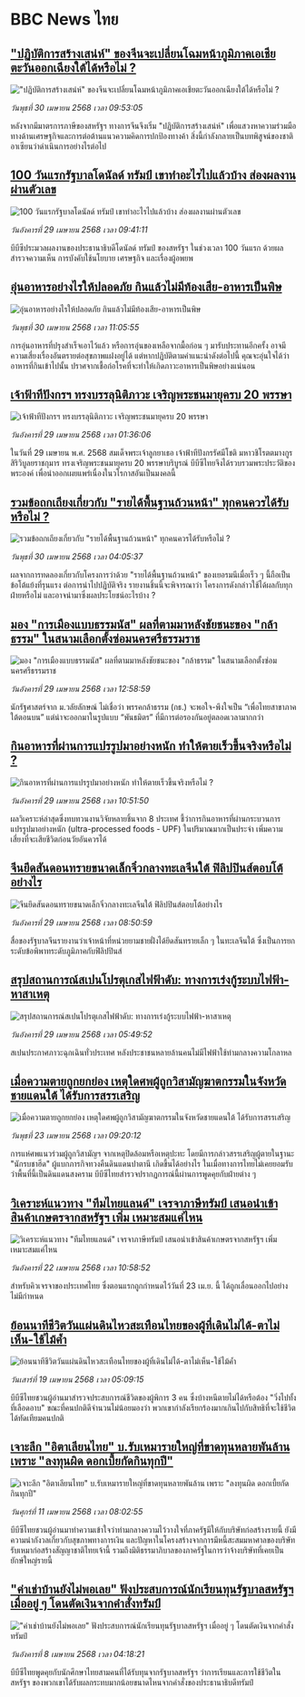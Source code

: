 # BBC News ไทย## ["ปฏิบัติการสร้างเสน่ห์" ของจีนจะเปลี่ยนโฉมหน้าภูมิภาคเอเชียตะวันออกเฉียงใต้ได้หรือไม่ ? ](https://www.bbc.com/thai/articles/cy0xjwlzr47o?at_campaign=githubrss)!["ปฏิบัติการสร้างเสน่ห์" ของจีนจะเปลี่ยนโฉมหน้าภูมิภาคเอเชียตะวันออกเฉียงใต้ได้หรือไม่ ? ](https://ichef.bbci.co.uk/ace/standard/240/cpsprodpb/9c1a/live/b3a695e0-24cd-11f0-8f57-b7237f6a66e6.jpg)_วันพุธที่ 30 เมษายน 2568 เวลา 09:53:05_หลังจากมีมาตรการภาษีของสหรัฐฯ ทางการจีนจึงเริ่ม "ปฏิบัติการสร้างเสน่ห์" เพื่อแสวงหาความร่วมมือทางด้านเศรษฐกิจและการต่อต้านแนวความคิดการปกป้องทางค้า สิ่งนี้กำลังกลายเป็นบทพิสูจน์ของชาติอาเซียนว่าดำเนินการอย่างไรต่อไป## [100 วันแรกรัฐบาลโดนัลด์ ทรัมป์ เขาทำอะไรไปแล้วบ้าง ส่องผลงานผ่านตัวเลข](https://www.bbc.com/thai/articles/cx25w1z994yo?at_campaign=githubrss)![100 วันแรกรัฐบาลโดนัลด์ ทรัมป์ เขาทำอะไรไปแล้วบ้าง ส่องผลงานผ่านตัวเลข](https://ichef.bbci.co.uk/ace/standard/240/cpsprodpb/40f5/live/a000d720-243d-11f0-b26b-ab62c890638b.jpg)_วันอังคารที่ 29 เมษายน 2568 เวลา 09:41:11_บีบีซีประมวลผลงานของประธานาธิบดีโดนัลด์ ทรัมป์ ของสหรัฐฯ ในช่วงเวลา 100 วันแรก ด้วยผลสำรวจความเห็น การบังคับใช้นโยบาย เศรษฐกิจ และเรื่องผู้อพยพ## [อุ่นอาหารอย่างไรให้ปลอดภัย กินแล้วไม่มีท้องเสีย-อาหารเป็นพิษ](https://www.bbc.com/thai/articles/c99p83l4132o?at_campaign=githubrss)![อุ่นอาหารอย่างไรให้ปลอดภัย กินแล้วไม่มีท้องเสีย-อาหารเป็นพิษ](https://ichef.bbci.co.uk/ace/standard/240/cpsprodpb/a6e6/live/72606c30-0bc5-11f0-9028-6b47f4f81c48.jpg)_วันพุธที่ 30 เมษายน 2568 เวลา 11:05:55_การอุ่นอาหารที่ปรุงสำเร็จเอาไว้แล้ว หรือการอุ่นของเหลือจากมื้อก่อน ๆ มารับประทานอีกครั้ง อาจมีความเสี่ยงเรื่องอันตรายต่อสุขภาพแฝงอยู่ได้ แต่หากปฏิบัติตามคำแนะนำดังต่อไปนี้ คุณจะอุ่นใจได้ว่าอาหารที่กินเข้าไปนั้น ปราศจากเชื้อก่อโรคที่จะทำให้เกิดภาวะอาหารเป็นพิษอย่างแน่นอน## [เจ้าฟ้าทีปังกรฯ ทรงบรรลุนิติภาวะ เจริญพระชนมายุครบ 20 พรรษา](https://www.bbc.com/thai/articles/c75dy710357o?at_campaign=githubrss)![เจ้าฟ้าทีปังกรฯ ทรงบรรลุนิติภาวะ เจริญพระชนมายุครบ 20 พรรษา](https://ichef.bbci.co.uk/ace/standard/240/cpsprodpb/58a2/live/0b588310-2402-11f0-a686-ebbae6481125.jpg)_วันอังคารที่ 29 เมษายน 2568 เวลา 01:36:06_ในวันที่ 29 เมษายน พ.ศ. 2568  สมเด็จพระเจ้าลูกยาเธอ เจ้าฟ้าทีปังกรรัศมีโชติ มหาวชิโรตตมางกูร สิริวิบูลยราชกุมาร ทรงเจริญพระชนมายุครบ 20 พรรษาบริบูรณ์ บีบีซีไทยจึงได้รวบรวมพระประวัติของพระองค์ เพื่อนำออกเผยแพร่เนื่องในวโรกาสอันเป็นมงคลนี้## [รวมข้อถกเถียงเกี่ยวกับ "รายได้พื้นฐานถ้วนหน้า" ทุกคนควรได้รับหรือไม่ ?](https://www.bbc.com/thai/articles/c4g2yy727zeo?at_campaign=githubrss)![รวมข้อถกเถียงเกี่ยวกับ "รายได้พื้นฐานถ้วนหน้า" ทุกคนควรได้รับหรือไม่ ?](https://ichef.bbci.co.uk/ace/standard/240/cpsprodpb/bf98/live/75c57400-1b7a-11f0-ac38-2b178b83144f.jpg)_วันพุธที่ 30 เมษายน 2568 เวลา 04:05:37_ผลจากการทดลองเกี่ยวกับโครงการว่าด้วย "รายได้พื้นฐานถ้วนหน้า" ของเยอรมนีเมื่อเร็ว ๆ นี้ถือเป็นข้อโต้แย้งที่รุนแรง ต่อการนำไปปฏิบัติจริง รายงานชิ้นนี้จะพิจารณาว่า โครงการดังกล่าวใช้ได้ผลกับทุกฝ่ายหรือไม่ และอาจนำมาซึ่งผลประโยชน์อะไรบ้าง ?## [มอง "การเมืองแบบธรรมนัส" ผลที่ตามมาหลังชัยชนะของ "กล้าธรรม" ในสนามเลือกตั้งซ่อมนครศรีธรรมราช](https://www.bbc.com/thai/articles/cm24j29n9eyo?at_campaign=githubrss)![มอง "การเมืองแบบธรรมนัส" ผลที่ตามมาหลังชัยชนะของ "กล้าธรรม" ในสนามเลือกตั้งซ่อมนครศรีธรรมราช](https://ichef.bbci.co.uk/ace/standard/240/cpsprodpb/6f94/live/133ad7a0-24fb-11f0-8684-a1e782a46be0.jpg)_วันอังคารที่ 29 เมษายน 2568 เวลา 12:58:59_นักรัฐศาสตร์จาก ม.วลัยลักษณ์ ไม่เชื่อว่า พรรคกล้าธรรม (กธ.) จะพอใจ-พึงใจเป็น “เพื่อไทยสาขาภาคใต้ตอนบน” แต่น่าจะออกมาในรูปแบบ “พันธมิตร” ที่มีการต่อรองกันอยู่ตลอดเวลามากกว่า## [กินอาหารที่ผ่านการแปรรูปมาอย่างหนัก ทำให้ตายเร็วขึ้นจริงหรือไม่ ?](https://www.bbc.com/thai/articles/c9dj27p84e2o?at_campaign=githubrss)![กินอาหารที่ผ่านการแปรรูปมาอย่างหนัก ทำให้ตายเร็วขึ้นจริงหรือไม่ ?](https://ichef.bbci.co.uk/ace/standard/240/cpsprodpb/efb3/live/e02db190-242b-11f0-b474-cfd8b4328741.jpg)_วันอังคารที่ 29 เมษายน 2568 เวลา 10:51:50_ผลวิเคราะห์ล่าสุดซึ่งทบทวนงานวิจัยหลายชิ้นจาก 8 ประเทศ ชี้ว่าการกินอาหารที่ผ่านกระบวนการแปรรูปมาอย่างหนัก (ultra-processed foods - UPF) ในปริมาณมากเป็นประจำ เพิ่มความเสี่ยงที่จะเสียชีวิตก่อนวัยอันควรได้## [จีนยึดสันดอนทรายขนาดเล็กจิ๋วกลางทะเลจีนใต้ ฟิลิปปินส์ตอบโต้อย่างไร](https://www.bbc.com/thai/articles/cpwze91w7ygo?at_campaign=githubrss)![จีนยึดสันดอนทรายขนาดเล็กจิ๋วกลางทะเลจีนใต้ ฟิลิปปินส์ตอบโต้อย่างไร](https://ichef.bbci.co.uk/ace/standard/240/cpsprodpb/6fdc/live/cb7c9110-24be-11f0-8f57-b7237f6a66e6.jpg)_วันอังคารที่ 29 เมษายน 2568 เวลา 08:50:59_สื่อของรัฐบาลจีนรายงานว่าเจ้าหน้าที่หน่วยยามชายฝั่งได้ยึดสันทรายเล็ก ๆ ในทะเลจีนใต้ ซึ่งเป็นการยกระดับข้อพิพาทระดับภูมิภาคกับฟิลิปปินส์## [สรุปสถานการณ์สเปนโปรตุเกสไฟฟ้าดับ:  ทางการเร่งกู้ระบบไฟฟ้า-หาสาเหตุ](https://www.bbc.com/thai/articles/c0ely2jr8e1o?at_campaign=githubrss)![สรุปสถานการณ์สเปนโปรตุเกสไฟฟ้าดับ:  ทางการเร่งกู้ระบบไฟฟ้า-หาสาเหตุ](https://ichef.bbci.co.uk/ace/standard/240/cpsprodpb/8af8/live/f6ddf000-24a1-11f0-b26b-ab62c890638b.jpg)_วันอังคารที่ 29 เมษายน 2568 เวลา 05:49:52_สเปนประกาศภาวะฉุกเฉินทั่วประเทศ หลังประชาชนหลายล้านคนไม่มีไฟฟ้าใช้ท่ามกลางความโกลาหล## [เมื่อความตายถูกยกย่อง เหตุใดศพผู้ถูกวิสามัญฆาตกรรมในจังหวัดชายแดนใต้ ได้รับการสรรเสริญ](https://www.bbc.com/thai/articles/c2ern0d99ngo?at_campaign=githubrss)![เมื่อความตายถูกยกย่อง เหตุใดศพผู้ถูกวิสามัญฆาตกรรมในจังหวัดชายแดนใต้ ได้รับการสรรเสริญ](https://ichef.bbci.co.uk/ace/standard/240/cpsprodpb/ac13/live/bdfd7780-2021-11f0-8c2e-77498b1ce297.jpg)_วันพุธที่ 23 เมษายน 2568 เวลา 09:20:12_การแห่ศพแนวร่วมผู้ถูกวิสามัญฯ จากเหตุปิดล้อมหรือเหตุปะทะ โดยมีการกล่าวสรรเสริญผู้ตายในฐานะ "นักรบชาฮีด" ผู้แบกภารกิจทวงคืนดินแดนปาตานี เกิดขึ้นได้อย่างไร ในเมื่อทางการไทยไม่เคยยอมรับว่าพื้นที่นี้เป็นดินแดนสงคราม บีบีซีไทยสำรวจปรากฏการณ์นี้ผ่านการพูดคุยกับฝ่ายต่าง ๆ## [วิเคราะห์แนวทาง "ทีมไทยแลนด์" เจรจาภาษีทรัมป์ เสนอนำเข้าสินค้าเกษตรจากสหรัฐฯ เพิ่ม เหมาะสมแค่ไหน](https://www.bbc.com/thai/articles/cj3xvevym50o?at_campaign=githubrss)![วิเคราะห์แนวทาง "ทีมไทยแลนด์" เจรจาภาษีทรัมป์ เสนอนำเข้าสินค้าเกษตรจากสหรัฐฯ เพิ่ม เหมาะสมแค่ไหน](https://ichef.bbci.co.uk/ace/standard/240/cpsprodpb/31f7/live/78a17520-1e8b-11f0-b1b3-7358f8d35a35.jpg)_วันอังคารที่ 22 เมษายน 2568 เวลา 10:58:52_สำหรับคิวเจรจาของประเทศไทย ซึ่งตอนแรกถูกกำหนดไว้วันที่ 23 เม.ย. นี้ ได้ถูกเลื่อนออกไปอย่างไม่มีกำหนด## [ย้อนนาทีชีวิตวันแผ่นดินไหวสะเทือนไทยของผู้ที่เดินไม่ได้-ตาไม่เห็น-ใช้ไม้ค้ำ](https://www.bbc.com/thai/articles/c8x8rzpld0jo?at_campaign=githubrss)![ย้อนนาทีชีวิตวันแผ่นดินไหวสะเทือนไทยของผู้ที่เดินไม่ได้-ตาไม่เห็น-ใช้ไม้ค้ำ](https://ichef.bbci.co.uk/ace/standard/240/cpsprodpb/e964/live/e00ac3b0-1c3d-11f0-b1b3-7358f8d35a35.jpg)_วันเสาร์ที่ 19 เมษายน 2568 เวลา 05:09:15_บีบีซีไทยชวนผู้อ่านมาสำรวจประสบการณ์ชีวิตของผู้พิการ 3 คน ซึ่งบ้างหนีตายไม่ได้หรือต้อง "วิ่งไปทั้งที่เลือดอาบ" ขณะที่คนปกติดีจำนวนไม่น้อยมองว่า พวกเขากำลังเรียกร้องมากเกินไปกับสิทธิที่จะใช้ชีวิตได้ทัดเทียมคนปกติ## [เจาะลึก "อิตาเลียนไทย" บ.รับเหมารายใหญ่ที่ขาดทุนหลายพันล้าน เพราะ "ลงทุนผิด ดอกเบี้ยกัดกินทุกปี"](https://www.bbc.com/thai/articles/cvgppjnr238o?at_campaign=githubrss)![เจาะลึก "อิตาเลียนไทย" บ.รับเหมารายใหญ่ที่ขาดทุนหลายพันล้าน เพราะ "ลงทุนผิด ดอกเบี้ยกัดกินทุกปี"](https://ichef.bbci.co.uk/ace/standard/240/cpsprodpb/15d4/live/189dd5a0-15e0-11f0-a455-cf1d5f751d2f.jpg)_วันศุกร์ที่ 11 เมษายน 2568 เวลา 08:02:55_บีบีซีไทยชวนผู้อ่านมาทำความเข้าใจว่าท่ามกลางความไว้วางใจที่ภาครัฐมีให้กับบริษัทก่อสร้างรายนี้ ยังมีความน่ากังวลเกี่ยวกับสุขภาพทางการเงิน และปัญหาในโครงสร้างจากการมีหนี้สะสมมหาศาลของบริษัทรับเหมาก่อสร้างสัญญาชาติไทยเจ้านี้ รวมถึงมิติธรรมาภิบาลของภาครัฐในการว่าจ้างบริษัทที่เคยเป็นยักษ์ใหญ่รายนี้## ["ค่าเช่าบ้านยังไม่พอเลย" ฟังประสบการณ์นักเรียนทุนรัฐบาลสหรัฐฯ เมื่ออยู่ ๆ โดนตัดเงินจากคำสั่งทรัมป์](https://www.bbc.com/thai/articles/cewkjr8yny8o?at_campaign=githubrss)!["ค่าเช่าบ้านยังไม่พอเลย" ฟังประสบการณ์นักเรียนทุนรัฐบาลสหรัฐฯ เมื่ออยู่ ๆ โดนตัดเงินจากคำสั่งทรัมป์](https://ichef.bbci.co.uk/ace/standard/240/cpsprodpb/8497/live/99a530e0-066c-11f0-88b7-5556e7b55c5e.jpg)_วันอังคารที่ 8 เมษายน 2568 เวลา 04:18:21_บีบีซีไทยพูดคุยกับนักศึกษาไทยสามคนที่ได้รับทุนจากรัฐบาลสหรัฐฯ ว่าการเรียนและการใช้ชีวิตในสหรัฐฯ ของพวกเขาได้รับผลกระทบมากน้อยขนาดไหนจากคำสั่งของประธานาธิบดีทรัมป์